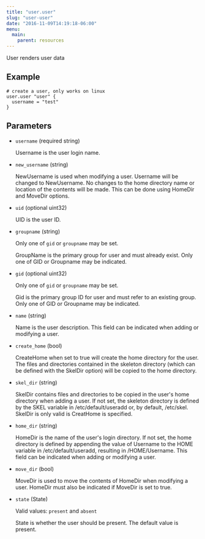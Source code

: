 ```yaml
---
title: "user.user"
slug: "user-user"
date: "2016-11-09T14:19:18-06:00"
menu:
  main:
    parent: resources
---
```



User renders user data


## Example

```hcl
# create a user, only works on linux
user.user "user" {
  username = "test"
}

```


## Parameters

- `username` (required string)

  Username is the user login name.

- `new_username` (string)

  NewUsername is used when modifying a user.
Username will be changed to NewUsername. No changes to the home directory
name or location of the contents will be made. This can be done using
HomeDir and MoveDir options.

- `uid` (optional uint32)

  UID is the user ID.

- `groupname` (string)


  Only one of `gid` or `groupname` may be set.

  GroupName is the primary group for user and must already exist.
Only one of GID or Groupname may be indicated.

- `gid` (optional uint32)


  Only one of `gid` or `groupname` may be set.

  Gid is the primary group ID for user and must refer to an existing group.
Only one of GID or Groupname may be indicated.

- `name` (string)

  Name is the user description.
This field can be indicated when adding or modifying a user.

- `create_home` (bool)

  CreateHome when set to true will create the home directory for the user.
The files and directories contained in the skeleton directory (which can be
defined with the SkelDir option) will be copied to the home directory.

- `skel_dir` (string)

  SkelDir contains files and directories to be copied in the user's home
directory when adding a user. If not set, the skeleton directory is defined
by the SKEL variable in /etc/default/useradd or, by default, /etc/skel.
SkelDir is only valid is CreatHome is specified.

- `home_dir` (string)

  HomeDir is the name of the user's login directory. If not set, the home
directory is defined by appending the value of Username to the HOME
variable in /etc/default/useradd, resulting in /HOME/Username.
This field can be indicated when adding or modifying a user.

- `move_dir` (bool)

  MoveDir is used to move the contents of HomeDir when modifying a user.
HomeDir must also be indicated if MoveDir is set to true.

- `state` (State)


  Valid values: `present` and `absent`

  State is whether the user should be present.
The default value is present.


